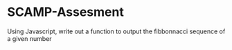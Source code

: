 # SCAMP-Assesment
Using Javascript, write out a function to output the fibbonnacci sequence of a given number
